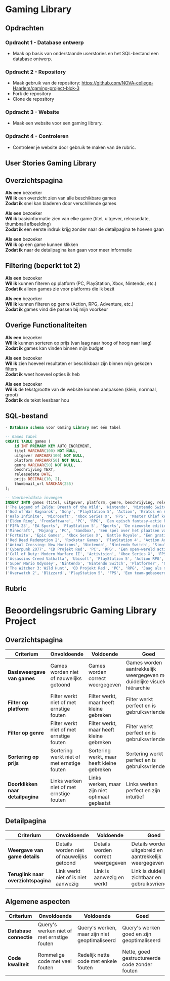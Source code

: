 # Gaming Library

## Opdrachten

### Opdracht 1 - Database ontwerp

- Maak op basis van onderstaande userstories en het SQL-bestand een database ontwerp. 

### Opdracht 2 - Repository

- Maak gebruik van de repository: https://github.com/NOVA-college-Haarlem/gaming-project-blok-3
- Fork de repository
- Clone de repository

### Opdracht 3 - Website

- Maak een website voor een gaming library.

### Opdracht 4 - Controleren

- Controleer je website door gebruik te maken van de rubric.

## User Stories Gaming Library

## Overzichtspagina

**Als een** bezoeker  
**Wil ik** een overzicht zien van alle beschikbare games  
**Zodat ik** snel kan bladeren door verschillende games

**Als een** bezoeker  
**Wil ik** basisinformatie zien van elke game (titel, uitgever, releasedate, thumbnail afbeelding)  
**Zodat ik** een eerste indruk krijg zonder naar de detailpagina te hoeven gaan

**Als een** bezoeker  
**Wil ik** op een game kunnen klikken  
**Zodat ik** naar de detailpagina kan gaan voor meer informatie

## Filtering (beperkt tot 2)

**Als een** bezoeker  
**Wil ik** kunnen filteren op platform (PC, PlayStation, Xbox, Nintendo, etc.)  
**Zodat ik** alleen games zie voor platforms die ik bezit

**Als een** bezoeker  
**Wil ik** kunnen filteren op genre (Action, RPG, Adventure, etc.)  
**Zodat ik** games vind die passen bij mijn voorkeur

## Overige Functionaliteiten

**Als een** bezoeker  
**Wil ik** kunnen sorteren op prijs (van laag naar hoog of hoog naar laag)  
**Zodat ik** games kan vinden binnen mijn budget

**Als een** bezoeker  
**Wil ik** zien hoeveel resultaten er beschikbaar zijn binnen mijn gekozen filters  
**Zodat ik** weet hoeveel opties ik heb

**Als een** bezoeker  
**Wil ik** de tekstgrootte van de website kunnen aanpassen (klein, normaal, groot)  
**Zodat ik** de tekst leesbaar hou

## SQL-bestand

```sql
- Database schema voor Gaming Library met één tabel

-- Games tabel
CREATE TABLE games (
    id INT PRIMARY KEY AUTO_INCREMENT,
    titel VARCHAR(100) NOT NULL,
    uitgever VARCHAR(100) NOT NULL,
    platform VARCHAR(50) NOT NULL,
    genre VARCHAR(50) NOT NULL,
    beschrijving TEXT,
    releasedate DATE,
    prijs DECIMAL(10, 2),
    thumbnail_url VARCHAR(255)
);

-- Voorbeelddata invoegen
INSERT INTO games (titel, uitgever, platform, genre, beschrijving, releasedate, prijs, thumbnail_url) VALUES 
('The Legend of Zelda: Breath of the Wild', 'Nintendo', 'Nintendo Switch', 'Adventure', 'Een episch avontuur in een open wereld met Link.', '2017-03-03', 59.99, 'zelda.jpg'),
('God of War Ragnarök', 'Sony', 'PlayStation 5', 'Action', 'Kratos en Atreus gaan op reis door de negen rijken om Ragnarök te voorkomen.', '2022-11-09', 69.99, 'gow.jpg'),
('Halo Infinite', 'Microsoft', 'Xbox Series X', 'FPS', 'Master Chief keert terug in een nieuw avontuur tegen de Banished.', '2021-12-08', 59.99, 'halo.jpg'),
('Elden Ring', 'FromSoftware', 'PC', 'RPG', 'Een episch fantasy-actie RPG in een wereld gecreëerd door Hidetaka Miyazaki en George R.R. Martin.', '2022-02-25', 59.99, 'eldenring.jpg'),
('FIFA 23', 'EA Sports', 'PlayStation 5', 'Sports', 'De nieuwste editie van de populaire voetbalsimulatie.', '2022-09-30', 69.99, 'fifa23.jpg'),
('Minecraft', 'Mojang', 'PC', 'Sandbox', 'Een spel over het plaatsen van blokken en avonturen beleven.', '2011-11-18', 29.99, 'minecraft.jpg'),
('Fortnite', 'Epic Games', 'Xbox Series X', 'Battle Royale', 'Een gratis te spelen Battle Royale-game waarbij 100 spelers tegen elkaar strijden.', '2017-07-25', 0.00, 'fortnite.jpg'),
('Red Dead Redemption 2', 'Rockstar Games', 'PlayStation 4', 'Action Adventure', 'Een episch verhaal over het leven in het genadeloze hart van Amerika in 1899.', '2018-10-26', 39.99, 'rdr2.jpg'),
('Animal Crossing: New Horizons', 'Nintendo', 'Nintendo Switch', 'Simulation', 'Ontsnap naar een verlaten eiland en creëer je eigen paradijs.', '2020-03-20', 49.99, 'animalcrossing.jpg'),
('Cyberpunk 2077', 'CD Projekt Red', 'PC', 'RPG', 'Een open-wereld actie-avontuur in de donkere toekomst van Night City.', '2020-12-10', 49.99, 'cyberpunk.jpg'),
('Call of Duty: Modern Warfare II', 'Activision', 'Xbox Series X', 'FPS', 'De terugkeer van Task Force 141 in een wereldwijde strijd.', '2022-10-28', 69.99, 'codmw2.jpg'),
('Assassins Creed Valhalla', 'Ubisoft', 'PlayStation 5', 'Action RPG', 'Word een Vikingkrijger en leid je clan van de barre kusten van Noorwegen naar een nieuw thuis.', '2020-11-10', 59.99, 'acvalhalla.jpg'),
('Super Mario Odyssey', 'Nintendo', 'Nintendo Switch', 'Platformer', 'Ga op avontuur met Mario in vreemde en nieuwe koninkrijken.', '2017-10-27', 49.99, 'marioodyssey.jpg'),
('The Witcher 3: Wild Hunt', 'CD Projekt Red', 'PC', 'RPG', 'Jaag als monster-jager Geralt van Rivia terwijl hij zoekt naar zijn adoptiefdochter.', '2015-05-19', 39.99, 'witcher3.jpg'),
('Overwatch 2', 'Blizzard', 'PlayStation 5', 'FPS', 'Een team-gebaseerde actieshooter met diverse helden.', '2022-10-04', 0.00, 'overwatch2.jpg');
```

## Rubric

# Beoordelingsrubric Gaming Library Project

## Overzichtspagina

| Criterium                         | Onvoldoende                                 | Voldoende                                       | Goed                                                                     |
| --------------------------------- | ------------------------------------------- | ----------------------------------------------- | ------------------------------------------------------------------------ |
| **Basisweergave van games**       | Games worden niet of nauwelijks getoond     | Games worden correct weergegeven                | Games worden aantrekkelijk weergegeven met duidelijke visuele hiërarchie |
| **Filter op platform**            | Filter werkt niet of met ernstige fouten    | Filter werkt, maar heeft kleine gebreken        | Filter werkt perfect en is gebruiksvriendelijk                           |
| **Filter op genre**               | Filter werkt niet of met ernstige fouten    | Filter werkt, maar heeft kleine gebreken        | Filter werkt perfect en is gebruiksvriendelijk                           |
| **Sortering op prijs**            | Sortering werkt niet of met ernstige fouten | Sortering werkt, maar heeft kleine gebreken     | Sortering werkt perfect en is gebruiksvriendelijk                        |
| **Doorklikken naar detailpagina** | Links werken niet of met ernstige fouten    | Links werken, maar zijn niet optimaal geplaatst | Links werken perfect en zijn intuïtief                                   |

## Detailpagina

| Criterium                           | Onvoldoende                               | Voldoende                          | Goed                                                   |
| ----------------------------------- | ----------------------------------------- | ---------------------------------- | ------------------------------------------------------ |
| **Weergave van game details**       | Details worden niet of nauwelijks getoond | Details worden correct weergegeven | Details worden uitgebreid en aantrekkelijk weergegeven |
| **Teruglink naar overzichtspagina** | Link werkt niet of is niet aanwezig       | Link is aanwezig en werkt          | Link is duidelijk zichtbaar en gebruiksvriendelijk     |

## Algemene aspecten

| Criterium              | Onvoldoende                                        | Voldoende                                                                  | Goed                                                                      |
| ---------------------- | -------------------------------------------------- | -------------------------------------------------------------------------- | ------------------------------------------------------------------------- |
| **Database connectie** | Query's werken niet of met ernstige fouten         | Query's werken, maar zijn niet geoptimaliseerd                             | Query's werken goed en zijn geoptimaliseerd                               
| **Code kwaliteit**     | Rommelige code met veel fouten                     | Redelijk nette code met enkele fouten                                      | Nette, goed gestructureerde code zonder fouten                            |

